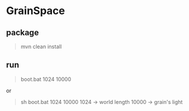 # GrainSpace

## package
> mvn clean install

## run
>boot.bat 1024 10000

or

> sh boot.bat  1024 10000
1024 -> world length
10000 -> grain's light
